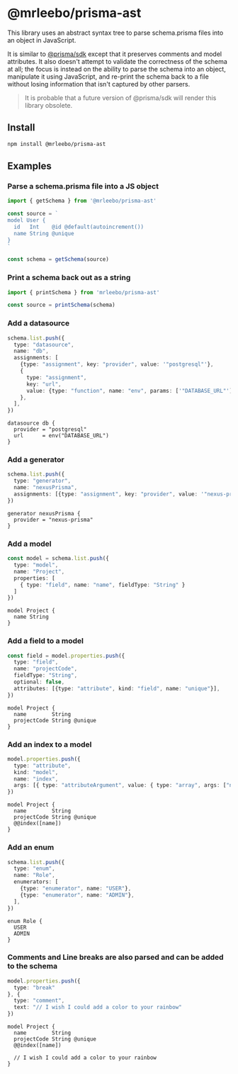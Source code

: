 # @mrleebo/prisma-ast

This library uses an abstract syntax tree to parse schema.prisma files into an object in JavaScript. 

It is similar to [@prisma/sdk](https://github.com/prisma/prisma/tree/master/src/packages/sdk) except that it preserves comments and model attributes. It also doesn't attempt to validate the correctness of the schema at all; the focus is instead on the ability to parse the schema into an object, manipulate it using JavaScript, and re-print the schema back to a file without losing information that isn't captured by other parsers.

> It is probable that a future version of @prisma/sdk will render this library obsolete.

## Install

```bash
npm install @mrleebo/prisma-ast
```

## Examples

### Parse a schema.prisma file into a JS object

```ts
import { getSchema } from '@mrleebo/prisma-ast'

const source = `
model User {
  id   Int    @id @default(autoincrement())
  name String @unique
}
`

const schema = getSchema(source)
```

### Print a schema back out as a string

```ts
import { printSchema } from 'mrleebo/prisma-ast'

const source = printSchema(schema)
```

### Add a datasource

```ts
schema.list.push({
  type: "datasource",
  name: "db",
  assignments: [
    {type: "assignment", key: "provider", value: '"postgresql"'},
    {
      type: "assignment",
      key: "url",
      value: {type: "function", name: "env", params: ['"DATABASE_URL"']},
    },
  ],
})
```

```prisma
datasource db {
  provider = "postgresql"
  url      = env("DATABASE_URL")
}
```

### Add a generator

```ts
schema.list.push({
  type: "generator",
  name: "nexusPrisma",
  assignments: [{type: "assignment", key: "provider", value: '"nexus-prisma"'}],
})
```

```prisma
generator nexusPrisma {
  provider = "nexus-prisma"
}
```

### Add a model

```ts
const model = schema.list.push({
  type: "model",
  name: "Project",
  properties: [
    { type: "field", name: "name", fieldType: "String" }
  ]
})
```

```prisma
model Project {
  name String
}
```

### Add a field to a model

```ts
const field = model.properties.push({
  type: "field",
  name: "projectCode",
  fieldType: "String",
  optional: false,
  attributes: [{type: "attribute", kind: "field", name: "unique"}],
})
```

```prisma
model Project {
  name        String
  projectCode String @unique
}
```

### Add an index to a model

```ts
model.properties.push({
  type: "attribute",
  kind: "model",
  name: "index",
  args: [{ type: "attributeArgument", value: { type: "array", args: ["name"] } }]
})
```

```prisma
model Project {
  name        String
  projectCode String @unique
  @@index([name])
}
```

### Add an enum

```ts
schema.list.push({
  type: "enum",
  name: "Role",
  enumerators: [
    {type: "enumerator", name: "USER"},
    {type: "enumerator", name: "ADMIN"},
  ],
})
```

```prisma
enum Role {
  USER
  ADMIN
}
```

### Comments and Line breaks are also parsed and can be added to the schema

```ts
model.properties.push({
  type: "break"
}, {
  type: "comment",
  text: "// I wish I could add a color to your rainbow"
})
```

```prisma
model Project {
  name        String
  projectCode String @unique
  @@index([name])

  // I wish I could add a color to your rainbow
}
```
